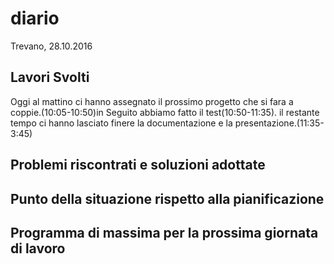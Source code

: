 # diario
Trevano,
28.10.2016

## Lavori Svolti
Oggi al mattino ci hanno assegnato il prossimo progetto che si fara a coppie.(10:05-10:50)in Seguito abbiamo fatto il test(10:50-11:35).
il restante tempo ci hanno lasciato finere la documentazione e la presentazione.(11:35-3:45)


## Problemi riscontrati e soluzioni adottate
## Punto della situazione rispetto alla pianificazione
## Programma di massima per la prossima giornata di lavoro
